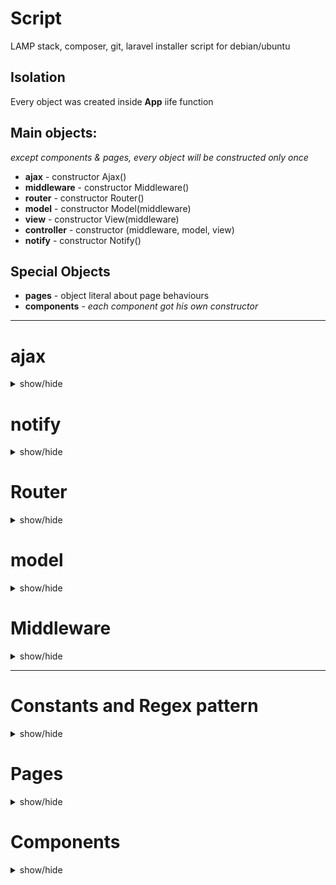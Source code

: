 # Script
LAMP stack, composer, git, laravel installer script for debian/ubuntu


## Isolation
Every object was created inside **App** iife function



## Main objects:
*except components & pages, every object will be constructed only once*

* **ajax** - constructor Ajax()
* **middleware** - constructor Middleware()
* **router** - constructor Router()
* **model** - constructor Model(middleware)
* **view** - constructor View(middleware)
* **controller** - constructor (middleware, model, view)
* **notify** - constructor Notify()


## Special Objects
* **pages** - object literal about page behaviours 
* **components** - *each component got his own constructor*

--------------------------------------

# ajax
<details>
<summary> show/hide </summary>
	
* **input param**: 
	* url - string
	* method - string
	* data - object
	* success - callback function (data)
	* error - callback function (data)

* **output property**: 
	* get(url, data, success, error)
	* post(url, data, success, error)
	* raw(setup, success, error)
	* file(url, data, success, null)

* **role**:
	* automatically send with request and modify the user hash and domain hash
	* connection between frontend and backend (send/ask data)
	* handle foward the reicived data to callbacks
	* if request got status fail then send **notify** message to user
	* if user rank changed (ex. login/logout) then call visibility render function from view
</details>

# notify
<details>
<summary> show/hide </summary>
	
* **use**:
	* message - string
	* type - string (default: 'error', 'success', 'normal', 'warning')

* **output**: 
	* add(message, type)
	* remove(id)

* **responsability**:
	* send to user an animated flash message at top-right corner
</details>

# Router
<details>
<summary> show/hide </summary>
* **output property**: 
	* url() - return object (properties: base_path, base_url, url_array, query_string, query_array)
	* redirect(newUrl, title=null, obj=null) - redirect the page (call setPage from Controller)
	* setFullUrl(newUrl) - change url without other action
	* setUrl(urlAddon) - change url based on urlAddon (modelComponent use this option)
	* init() - delayed redirect()

* **note**:	
	* Appache .htaccess redirect everything to index.php so the url will be handled by Router object what got a contructor function and later will be created the instance 

* **role**:
	* manage history part (push state)
	* manage back button event


## Router in action
	
* You must define the available routes in Router constructor function like:
```
		routes = [
			/*
				which got * it is optional, not required!
				url(0): prefix*/model/action*/:param*
				prefix(1) - optional (use false if you don't use)
				auth(2)	  - required role level (null/false=public page)
				prefix(3)  - validation for params (ex: NUMBER/SLUG)
			*/
			//            0               1    2    3    
			['/admin/user/edit/:id/', 'admin', 3, ['NUMBER']],
			['/gallery/album/:slug/:index', false, null, ['SLUG','NUMBER']],
		];
```
* If current url structure match with anything (**validateRoute**) from routes array then call setPage method in Controller
	* if pages.model_action exist then build the page with model & view
		* pages_model_action got information about page name, if required mode data, which component use that page etc
	* else redirect to error page ( with id 404)
* Router have a global click event what check if current element/or his parent element have href attribute, if check if the link was one from following link type:
    * Redirect (internal) then push into history and replace url, call the setPage method
		* **/home**
    * Component then send data to popUpRender method in View object
		* **href="*" data-action="component/youtubeViewer/show/1"**
    * Toggle - toggle an element by id
		* **href="*" data-action="toggle/audioPlayer"**
    * SelectAll - toggle an element
		* **href="*" data-action="selectAll/"**
    * Submit collect input data and send to server (ex. login/registration)
		* **href="*" data-action="submit/login"**
    * else - normal link, jump to another site/server/domain
		* **href="https://google.com"**
</details>

# model
<details>
<summary> show/hide </summary>
	
* **input param**: 
	* nothing at moment but could be injected view or router

* **output property**: 
	* getPageData(controller, action, param) 
		* those data from url, like /user/edit/2
	* submitForm(formId, url, extraDataObject, successHandler)
		* formId - id on form element, which contain the form data fields
		* url - string
		* extraDataObject - object[optional] what we want insert into form datas
		* successHandler - function[optional] we can assign handler function if needed else backend must send which handle needed for processing the returned data
	* getCustomData(apiKey, param)
		* apiKey - string key for for Api object inside of model object
		* param what we send to api

* **role**:
	* this is the data source with ajax, send/ask data from backend
	* depend on function what we use, could be:
		* sending data to api and handle the request with inbuilt api functions
		* sending form:
			* gather every input, select, textarea inside of form element
			* validate data if data got rules and give error if something wrong:
				* **everything what you validate here, must validate in backend too!!**
				* attributes what needed for validation:
					* **id**: must have same prefix than form name
						* ex. form is loginForm, then email field id is login_email
					* **name**: same like id, must have same prefix
						* when we send data then form prefix cutted and param became the remaining string:
						* ex. **name="login_email"** when u send became **email=" *input value* "**
					* **title**: well, this is only optional but could be usefull
						* when validation fail and we have title then we send this message to user and not validator error message
					* **validators**: used for validate the inputs with predefined rules:
						* **data-rule="EMAIL,5,50"** - email validator
							* EMAIL: regex pattern name, see **regex patterns**
							* 5: minimum length
							* 50: maximum length
						* **data-same="signup_password"** - element id - compare this element value with another element value
				* complete example: 		
```
				<input id="login_email" name="login_email" type="text" placeholder="Email cím" title="Kérem adjon meg egy valós email címet" data-rule="EMAIL,5,50">
```					
</details>



# Middleware
<details>
<summary> show/hide </summary>
* **output property**: 
	* add (label, callback=null) - assign callback under this object where key is the label
	* run(label, data) - call assigned callback and pass data into those callbacks
	* remove(label) - remove assigned callback property from this object

* **role**:
	* bridge between controller and router (injected to both constructor)

## Middleware in action
	
* assign function from controller
```
	middleware.add('redirect', setPage);
```
* run assigned function 
```
	middleware.run("redirect", data );
```
</details>

--------------------------------------

# Constants and Regex pattern
<details>
<summary> show/hide </summary>

* note: maybe this will be changed by time
* constants: 
	* path:
		* BASE_PROTOCOL: http or https
		* BASE_HOSTNAME: hostname
		* BASE_ROOT: base root
		* MODEL_PATH: path for backend model
		* IMAGE_PATH: image folder path 
		* GALLERY_PATH: image gallery folder path 
		* THUMBNAIL_PATH: image gallery thumbnail folder path 
		* MENU_ICON_PATH: menu icon folder path 
		* USER_STATUS: array (Inactive,Active,Banned,Deleted)
		* USER_RANK: array(Guest,Member,Moderator,Admin,Owner)
		* VALIDATOR: regex pattern for **router** and **model** (form validator)
			* NUMBER, PHONE, ALPHA, ALPHA_NUM, STR_AND_NUM, LOW_UP_NUM, SLUG, NAME, NAME_HUN, ADDRESS_HUN, STRING, EMAIL, IP
			* example:
```
			'STR_AND_NUM': /^([0-9]+[a-zA-Z]+|[a-zA-Z]+[0-9]+|[a-zA-Z]+[0-9]+[a-zA-Z]+)$/
```		

		* INTERNAL_ERROR_URL: url for error 500 - internal error page 
		* NOT_FOUND_URL: url for error 404 - not found page 
		* NO_ACCESS_URL: url for error 403 - forbidden page
		* ERROR_MSG{id:message}: error message based on error id 
		* MOUSE_BUTTON: for make difference for normal left click
		* SERVER_TIME_ZONE: GMT+x sec, example 7200 = GMT+3
		* CLIENT_TIME_ZONE: image folder path
		* ALLOWED_STATUS_DIFFERENCE: limit in sec which used to define user is online or offline
		* debug: function(data) - write data to console log
</details>

# Pages
<details>
<summary> show/hide </summary>

* **input/output param**:
	* not exist because it object literal

* **role**:
	* contain the page and core (view related) infos, main categories:
		* global - common data:
			* components (permanent components)
			* cache (maybe will be removed)
		* current - common data for current page:
			* routerData (current controller, action, param, data)
			* dom (content dom cache)
			* bone (content dom string content)
			* title
			* data (maybe will be removed, used for image cache)
			* component (page related component)
			* componentData (if component must store data - see **components** )
		* controller_action (page related data, ex: article_index - see **router** )
			* title (page title, sevaral page overwrite this, ex. gallery/article)
			* render (if missing then it is same than model: false)
				* model 
					* boolean: if we need data or no, file name is the controller name, method name will be action
					* string: if data coming from outside, like example youtube playlist coming from youtube api
			* template (string key which, which template function we use in view for create that page)
			* component (object - it is setup data for components - see **components** )
			* example: 
```
				user_index: {
					title: "Felhasználók",
					render: {
						model: true,
					},
					component: {
						userManager: {
							name: 'userManager',
							condition: {
								role: 3
							},
							table: '.user .index main table',
							storeData: true,
							datasource: {
								edit: MODEL_PATH+'User.php?action=admin_edit',
								delete: MODEL_PATH+'User.php?action=delete_user',
							},
							constructor: UserManagerComponent
						}
					},
					template: 'usersPage',
				},
```			
## Description
* pages object verified by Controller 
	* model render missing or false: then will call automatically View.build();
	* model render is string: then call the model.getCustomData(render.model, param);
	* model render is true: then call the model.getPageData(controller, action, param);
		* in this case backend send in response which View render function(s) must used for page
		* example, this call View.build(data):
```
		class Article extends Model {
			public function index($data=null) {
				// code code code
				return $this->sendResponse([$articles, 0], 'build');
			}
		}
```			
* pages object used in View object in build method ( see **view** )
</details>

# Components
<details>
<summary> show/hide </summary>

* **input param**:
	* setup/setting - object literal
	* ajax - ajax object itself

* **output property**: 
	* remove() - remove the DOM what component created and remove the event listeners
	* rest depend on component

* **special**: 
	* restriction is must be event target or max 3rd parent of event target
	* component output functions are callable if you put to any element the following:
	* **href="*" data-action="component/${componentname}/${function name}/${string param but its optional}"**

* **role**:
	* dynamically handle a special task like managing user table:
		* ex. delete user from table & database or change data on user
	
* **note**:
	* javascript constructor function what will be initialized with **new** key
	* components don't have css
	* each component have HTML part: 
		* a template constant where the HTML stored in template function
		* is template is shared then could get HTML string from View object 
			* ex. view.getContent(key, data);


## Used Component 
* **ModalComponent**[perm] - modal what let manage url & the content
* **SettingsManager**[perm] - crud for user settings and visual part
* **AudioPlayer**[perm] - audio player for playing mp3's from database  
* **MessengerComponent**[perm] - crud for messages, message window, periodic message checks
* **Calendar**[page] - show/sort/manage data from news and guests table
* **GuestbookComponent**[page] - handle CRUD at guestbook page  
* **ContextMenu**[page] - create right click menu and handle it if you send array to this component
* **FileUploader**[page] - file upload and progress bar  
* **AlbumManager**[page] - crud for albums and interact with ContextMenu/FileUploader
* **ImageManager**[page] - crud for images interact with ContextMenu/FileUploader
* **UserManagerComponent**[page] - users management and user table
* **YoutubeViewerComponent**[page] - create youtube video iframe for modal and pass new url
* **ImageViewerComponent**[page] - create image with carousel for modal and pass new url

## Component types (2)

* global (pages.global.component) 
	* created at page loading
	* removed only if component have condition and user role changed
	
* page depend (pages.global.component) 
	* created when user click to an internal page link
	* removed when user change the current page 

## Component setup/settings
* structure: object literal
* properties: common or special 
* common properties: 
	* name - string (component name, same than )
	* condition - object (at moment only role level condition exist)
	* datasource - object (if component need interact with backend, we store here the url's)
	* storeData - boolean (if it is true then page data will be saved under pages.current.componentData)
	* relationship - string (another component name, which we will use for something)
	* constructor - function (component constructor function)
	* example: 
```
	component: {	
		settingsManager: {
			name: 'settingsManager',
			condition: {
				role: 1
			},
			datasource: {
				get: MODEL_PATH+'User.php?action=get_my_data',
				edit: MODEL_PATH+'User.php?action=edit',
			},
			constructor: SettingsManager
		}
	}
```

## Components in action
* component will be initialized in View.Build() (except global components)
* global components are verified everytime if user role changed
* currently used component objects saved into pages.current.component[componentName]
* currently used data for components stored into pages.current.componentData[componentName]
* relationship: component can interact with another component output functions
	* examples: 
		* imageViewer set content and define url for modalComponent
		* imageManager set content for right-click contextMenu
</details>

